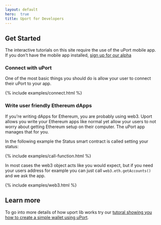```yaml
---
layout: default
hero:  true
title: Uport for Developers
---
```


## Get Started

The interactive tutorials on this site require the use of the uPort mobile app. If you don't have the mobile app installed, [sign up for our alpha](https://uport.me/signup)

### Connect with uPort

One of the most basic things you should do is allow your user to connect their uPort to your app.

{% include examples/connect.html %}


### Write user friendly Ethereum dApps

If you're writing dApps for Ethereum, you are probably using web3. Uport allows you write your Ethereum apps like normal yet allow your users to not worry about getting Ethereum setup on their computer. The uPort app manages that for you.

In the following example the Status smart contract is called setting your status:

{% include examples/call-function.html %}

In most cases the web3 object acts like you would expect, but if you need your users address for example you can just call `web3.eth.getAccounts()` and we ask the app.

{% include examples/web3.html %}

## Learn more

To go into more details of how uport lib works try our [tutoral showing you how to create a simple wallet using uPort](/tutorial.html).